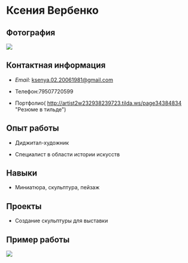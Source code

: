 # Ксения Вербенко
## Фотография
![](https://web.telegram.org/bbebbf49-109f-436f-8c3d-92c5608be7cc)

## Контактная информация

* *Email:* <ksenya.02.20061981@gmail.com>

* Телефон:79507720599
* Портфолио( http://artist2w232938239723.tilda.ws/page34384834 "Резюме в тильде")

## Опыт работы

* Диджитал-художник

* Специалист в области истории искусств

## Навыки

* Миниатюра, скульптура, пейзаж

## Проекты

* Создание скульптуры для выставки
## Пример работы
![](https://cs2.livemaster.ru/storage/9b/0c/dc87d0ba993ef337aa3a730c764i--kartiny-i-panno-kartina-roza-risunok-rozy-seryj-belyj-grafika-.jpg)


